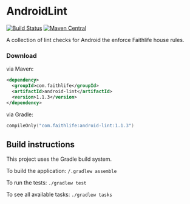 AndroidLint
===========

[![Build Status](https://github.com/Faithlife/AndroidLint/workflows/build/badge.svg)](https://github.com/Faithlife/AndroidLint/actions?workflow=build)
[![Maven Central](https://maven-badges.herokuapp.com/maven-central/com.faithlife/android-lint/badge.svg?gav=true)](https://maven-badges.herokuapp.com/maven-central/com.faithlife/android-lint)

A collection of lint checks for Android the enforce Faithlife house rules.


### Download

via Maven:

```xml
<dependency>
  <groupId>com.faithlife</groupId>
  <artifactId>android-lint</artifactId>
  <version>1.1.3</version>
</dependency>
```

via Gradle:

```kotlin
compileOnly("com.faithlife:android-lint:1.1.3")
```

## Build instructions

This project uses the Gradle build system.

To build the application: `/.gradlew assemble`

To run the tests: `./gradlew test`

To see all available tasks: `./gradlew tasks`

